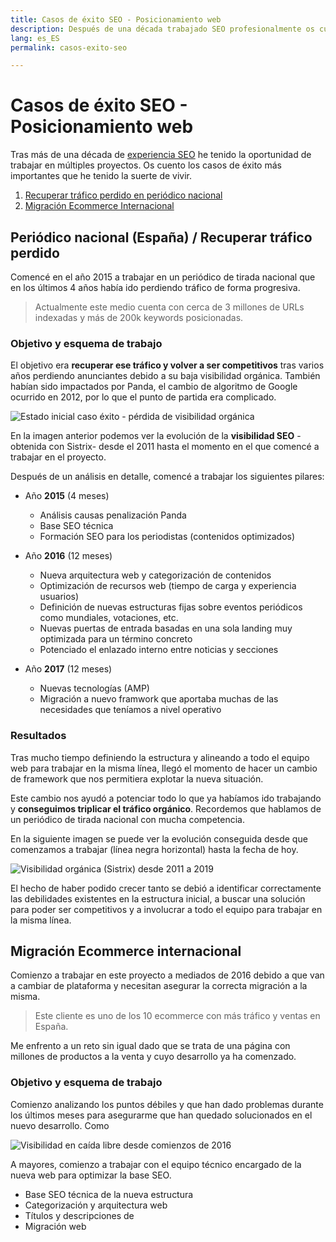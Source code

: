 ```yaml
---
title: Casos de éxito SEO - Posicionamiento web
description: Después de una década trabajado SEO profesionalmente os cuento mis aprendizajes
lang: es_ES
permalink: casos-exito-seo

---
```


# Casos de éxito SEO - Posicionamiento web

Tras más de una década de [experiencia SEO](experiencia-seo) he tenido la oportunidad de trabajar en múltiples proyectos. Os cuento los casos de éxito más importantes que he tenido la suerte de vivir.

 1. [Recuperar tráfico perdido en periódico nacional](#periodico)
 2. [Migración Ecommerce Internacional](#ecommerce)

## <a name="periodico"></a> Periódico nacional (España) / Recuperar tráfico perdido

Comencé en el año 2015 a trabajar en un periódico de tirada nacional que en los últimos 4 años había ido perdiendo tráfico de forma progresiva.

> Actualmente este medio cuenta con cerca de 3 millones de URLs indexadas y más de 200k keywords posicionadas.

### Objetivo y esquema de trabajo

El objetivo era **recuperar ese tráfico y volver a ser competitivos** tras varios años perdiendo anunciantes debido a su baja visibilidad orgánica. También habían sido impactados por Panda, el cambio de algoritmo de Google ocurrido en 2012, por lo que el punto de partida era complicado.

![Estado inicial caso éxito - pérdida de visibilidad orgánica](https://i.imgur.com/esO1WW0.png)

En la imagen anterior podemos ver la evolución de la **visibilidad SEO** -obtenida con Sistrix- desde el 2011 hasta el momento en el que comencé a trabajar en el proyecto.

Después de un análisis en detalle, comencé a trabajar los siguientes pilares:

- Año **2015** (4 meses)
  - Análisis causas penalización Panda
  - Base SEO técnica
  - Formación SEO para los periodistas (contenidos optimizados)
  
- Año **2016** (12  meses)
     -  Nueva arquitectura web y categorización de contenidos
     -  Optimización de recursos web (tiempo de carga y experiencia usuarios)
     - Definición de nuevas estructuras fijas sobre eventos periódicos como mundiales, votaciones, etc. 
     - Nuevas puertas de entrada basadas en una sola landing muy optimizada para un término concreto
     - Potenciado el enlazado interno entre noticias y secciones
 - Año **2017** (12 meses)
   - Nuevas tecnologías (AMP)
   - Migración a nuevo framwork que aportaba muchas de las necesidades que teníamos a nivel operativo

### Resultados

Tras mucho tiempo definiendo la estructura y alineando a todo el equipo web para trabajar en la misma línea, llegó el momento de hacer un cambio de framework que nos permitiera explotar la nueva situación.

Este cambio nos ayudó a potenciar todo lo que ya habíamos ido trabajando y **conseguimos triplicar el tráfico orgánico**. Recordemos que hablamos de un periódico de tirada nacional con mucha competencia. 

En la siguiente imagen se puede ver la evolución conseguida desde que comenzamos a trabajar (línea negra horizontal) hasta la fecha de hoy.

![Visibilidad orgánica (Sistrix) desde 2011 a 2019](https://i.imgur.com/n08VP9W.png)

El hecho de haber podido crecer tanto se debió a identificar correctamente las debilidades existentes en la estructura inicial, a buscar una solución para poder ser competitivos y a involucrar a todo el equipo para trabajar en la misma línea.

## <a name="ecommerce"></a> Migración Ecommerce internacional

Comienzo a trabajar en este proyecto a mediados de 2016 debido a que van a cambiar de plataforma y necesitan asegurar la correcta migración a la misma. 

> Este cliente es uno de los 10 ecommerce con más tráfico y ventas en España.

Me enfrento a un reto sin igual dado que se trata de una página con millones de productos a la venta y cuyo desarrollo ya ha comenzado.

### Objetivo y esquema de trabajo

Comienzo analizando los puntos débiles y que han dado problemas durante los últimos meses para asegurarme que han quedado solucionados en el nuevo desarrollo. Como

![Visibilidad en caída libre desde comienzos de 2016](https://i.imgur.com/6HUkSGh.png)

A mayores, comienzo a trabajar con el equipo técnico encargado de la nueva web para optimizar la base SEO.

- Base SEO técnica de la nueva estructura
- Categorización y arquitectura web
- Títulos y descripciones de 
- Migración web
<!--stackedit_data:
eyJoaXN0b3J5IjpbLTE1NDkwNDA0NiwtODAwNjc2NTYwLDExNz
Q1NzQ1MjMsMTg3MDk5OTA1OCwxMzUxNTY5NzIzLC04NjgyNTQy
OTEsLTE1ODYwMzAwMzgsMTcyNTg4ODM1OSwzODUxMzgwMjQsMT
AyODQ3NTUwMF19
-->